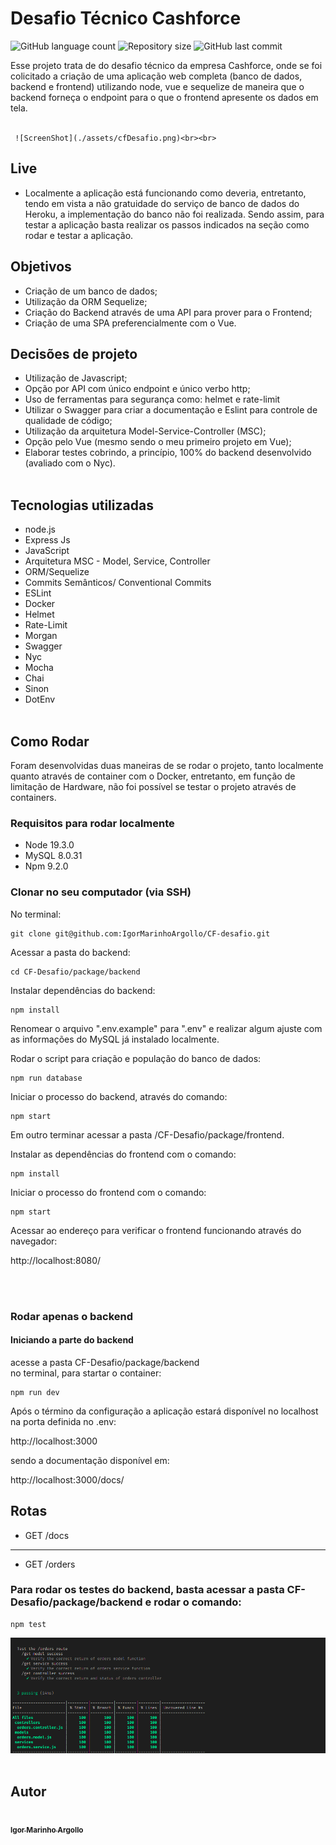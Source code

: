 # Desafio Técnico Cashforce
<p>
  <img alt="GitHub language count" src="https://img.shields.io/github/languages/count/IgorMarinhoArgollo/CF-desafio?color=%2304D361">

  <img alt="Repository size" src="https://img.shields.io/github/repo-size/IgorMarinhoArgollo/CF-desafio">
  
  <img alt="GitHub last commit" src="https://img.shields.io/github/last-commit/IgorMarinhoArgollo/CF-desafio">
    
   
  Esse projeto trata de do desafio técnico da empresa Cashforce, onde se foi colicitado a criação de uma aplicação web completa (banco de dados, backend e frontend) utilizando node, vue e sequelize de maneira que o backend forneça o endpoint para o que o frontend apresente os dados em tela.<br><br>
  
     ![ScreenShot](./assets/cfDesafio.png)<br><br>

  
  ## Live
  * Localmente a aplicação está funcionando como deveria, entretanto, tendo em vista a não gratuidade do serviço de banco de dados do Heroku, a implementação do banco não foi realizada. Sendo assim, para testar a aplicação basta realizar os passos indicados na seção como rodar e testar a aplicação.

  ## Objetivos
  * Criação de um banco de dados;
  * Utilização da ORM Sequelize;
  * Criação do Backend através de uma API para prover para o Frontend;
  * Criação de uma SPA preferencialmente com o Vue.
  
  ## Decisões de projeto
  * Utilização de Javascript;
  * Opção por API com único endpoint e único verbo http;
  * Uso de ferramentas para segurança como: helmet e rate-limit
  * Utilizar o Swagger para criar a documentação e Eslint para controle de qualidade de código;
  * Utilização da arquitetura Model-Service-Controller (MSC);
  * Opção pelo Vue (mesmo sendo o meu primeiro projeto em Vue);
  * Elaborar testes cobrindo, a princípio, 100% do backend desenvolvido (avaliado com o Nyc).<br><br>
  
  ## Tecnologias utilizadas
  * node.js
  * Express Js
  * JavaScript
  * Arquitetura MSC - Model, Service, Controller
  * ORM/Sequelize
  * Commits Semânticos/ Conventional Commits
  * ESLint
  * Docker
  * Helmet
  * Rate-Limit
  * Morgan
  * Swagger
  * Nyc
  * Mocha
  * Chai
  * Sinon
  * DotEnv<br><br>

      
  ## Como Rodar
  
   Foram desenvolvidas duas maneiras de se rodar o projeto, tanto localmente quanto através de container com o Docker, entretanto, em função de limitação de Hardware, não foi possível se testar o projeto através de containers.
    
  ### Requisitos para rodar localmente
  * Node 19.3.0
  * MySQL 8.0.31
  * Npm 9.2.0
  
  ### Clonar no seu computador (via SSH)
  No terminal:
  
    git clone git@github.com:IgorMarinhoArgollo/CF-desafio.git
    
  
  Acessar a pasta do backend:
  
    cd CF-Desafio/package/backend

  Instalar dependências do backend:
  
    npm install
    
  Renomear o arquivo ".env.example" para ".env" e realizar algum ajuste com as informações do MySQL já instalado localmente.
  
  Rodar o script para criação e população do banco de dados:
  
    npm run database
    
   Iniciar o processo do backend, através do comando:
   
    npm start
    
   Em outro terminar acessar a pasta /CF-Desafio/package/frontend.
   
   Instalar as dependências do frontend com o comando:
   
    npm install
    
   Iniciar o processo do frontend com o comando:
   
    npm start
    
   Acessar ao endereço para verificar o frontend funcionando através do navegador:
   
   http://localhost:8080/

 
<br><br>

  ### Rodar apenas o backend  
  #### Iniciando a parte do backend
  acesse a pasta CF-Desafio/package/backend<br>
  no terminal, para startar o container:
  
    npm run dev

  Após o término da configuração a aplicação estará disponível no localhost na porta definida no .env:
  
  http://localhost:3000

  sendo a documentação disponível em:

  http://localhost:3000/docs/

  ## Rotas
  
  * GET /docs
  ------------------------
  * GET /orders
 
   
  ### Para rodar os testes do backend, basta acessar a pasta CF-Desafio/package/backend e rodar o comando:
  
    npm test
    
   ![ScreenShot](./assets/test.png)<br><br>
  

  ##  Autor
<a href="https://www.linkedin.com/in/igormarinhoargollo/">
 <img style="border-radius:300px;" src="https://avatars.githubusercontent.com/u/85767736?s=96&v=4" width="100px;" alt=""/>
 <br />
 <sub><b>Igor Marinho Argollo</b></sub></a> <a href="https://www.linkedin.com/in/igormarinhoargollo/"></a>
 <br><br>  
 
